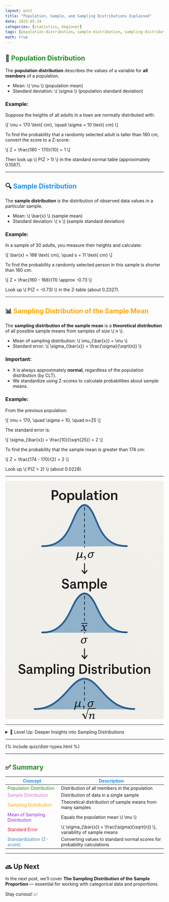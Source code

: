 ```yaml
---
layout: post
title: "Population, Sample, and Sampling Distributions Explained"
date: 2025-05-24
categories: [statistics, beginner]
tags: [population-distribution, sample-distribution, sampling-distribution, standardization]
math: true
---
```


## 🎯 <span style="color:#228B22; font-weight:bold;"> Population Distribution </span>

The **population distribution** describes the values of a variable for **all members** of a population.

- Mean: \\( \mu \\) (population mean)
- Standard deviation: \\( \sigma \\) (population standard deviation)

### Example:

Suppose the heights of all adults in a town are normally distributed with:

\\[
\mu = 170 \text{ cm}, \quad \sigma = 10 \text{ cm}
\\]

To find the probability that a randomly selected adult is taller than 180 cm, convert the score to a Z-score:

\\[
Z = \frac{180 - 170}{10} = 1
\\]

Then look up \\( P(Z > 1) \\) in the standard normal table (approximately 0.1587).

---

## 🔍 <span style="color:#1E90FF; font-weight:bold;"> Sample Distribution </span>

The **sample distribution** is the distribution of observed data values in a particular sample.

- Mean: \\( \bar{x} \\) (sample mean)
- Standard deviation: \\( s \\) (sample standard deviation)

### Example:

In a sample of 30 adults, you measure their heights and calculate:

\\[
\bar{x} = 168 \text{ cm}, \quad s = 11 \text{ cm}
\\]

To find the probability a randomly selected person in this sample is shorter than 160 cm:

\\[
Z = \frac{160 - 168}{11} \approx -0.73
\\]

Look up \\( P(Z < -0.73) \\) in the Z-table (about 0.2327).

---

## 📊 <span style="color:#FFA500; font-weight:bold;"> Sampling Distribution of the Sample Mean </span>

The **sampling distribution of the sample mean** is a **theoretical distribution** of all possible sample means from samples of size \\( n \\).

- Mean of sampling distribution: \\( \mu_{\bar{x}} = \mu \\)
- Standard error: \\( \sigma_{\bar{x}} = \frac{\sigma}{\sqrt{n}} \\)

### Important:

- It is always approximately **normal**, regardless of the population distribution (by CLT).
- We standardize using Z-scores to calculate probabilities about sample means.

### Example:

From the previous population:

\\[
\mu = 170, \quad \sigma = 10, \quad n=25
\\]

The standard error is:

\\[
\sigma_{\bar{x}} = \frac{10}{\sqrt{25}} = 2
\\]

To find the probability that the sample mean is greater than 174 cm:

\\[
Z = \frac{174 - 170}{2} = 2
\\]

Look up \\( P(Z > 2) \\) (about 0.0228).

---
![Clear Educational Diagram](/assets/images/distributions.png)

---

<details class="border rounded p-3 bg-light my-4">
  <summary class="fw-bold text-primary">🧠 Level Up: Deeper Insights into Sampling Distributions</summary>
  <div class="mt-2" style="line-height:1.5; font-size: 0.95rem;">
    <ul>
      <li>The Central Limit Theorem explains why sampling distributions tend to normality even when populations are skewed.</li>
      <li>Sampling distributions can be used to calculate confidence intervals and conduct hypothesis tests.</li>
      <li>Understanding the shape and variability of sampling distributions is critical for accurate statistical inference.</li>
      <li>Advanced techniques like bootstrapping allow estimation of sampling distributions without relying on CLT assumptions.</li>
    </ul>
  </div>
</details>

---
{% include quiz/distr-types.html %}


---

## ✅ <span style="color:#228B22; font-weight:bold;">Summary</span>

| <span style="color:#1E90FF; font-weight:bold;">Concept</span>                  | <span style="color:#1E90FF; font-weight:bold;">Description</span>                           |
|----------------------------|----------------------------------------------------------|
| <span style="color:#228B22;">Population Distribution</span>  | Distribution of all members in the population                                     |
| <span style="color:#DA70D6;">Sample Distribution</span>      | Distribution of data in a single sample                                          |
| <span style="color:#FFA500;">Sampling Distribution</span>    | Theoretical distribution of sample means from many samples                        |
| <span style="color:#8A2BE2;">Mean of Sampling Distribution</span> | Equals the population mean \\( \mu \\)                                              |
| <span style="color:#DC143C;">Standard Error</span>            | \\( \sigma_{\bar{x}} = \frac{\sigma}{\sqrt{n}} \\), variability of sample means     |
| <span style="color:#4682B4;">Standardization (Z-score)</span>| Converting values to standard normal scores for probability calculations          |

---

## 🔜 Up Next

In the next post, we’ll cover **The Sampling Distribution of the Sample Proportion** — essential for working with categorical data and proportions.

Stay curious! 📈
